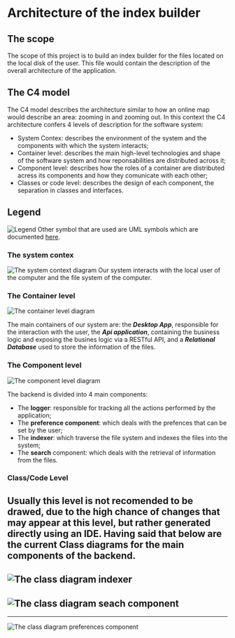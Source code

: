 # Architecture of the index builder

## The scope
The scope of this project is to build an index builder for the files located on the local disk of the user. This file would contain the description of the overall architecture of the application.

## The C4 model 
The C4 model describes the architecture similar to how an online map would describe an area: zooming in and zooming out. In this context the C4 architecture confers 4 levels of description for the software system: 
*   System Contex: describes the environment of the system and the components with which the system interacts;
*   Container level: describes the main high-level technologies and shape of the software system and how reponsabilities are distributed across it;
*   Component level: describes how the roles of a container are distributed acress its components and how they comunicate with each other;
*   Classes or code level: describes the design of each component, the separation in classes and interfaces.

## Legend
![Legend](Legenda.png)
Other symbol that are used are UML symbols which are documented [here](https://www.tutorialspoint.com/uml/uml_basic_notations.htm).

### The system contex
![The system context diagram](System_Context_Diagram.png) 
Our system interacts with the local user of the computer and the file system of the computer.

### The Container level

![The container level diagram](Container_Level_Diagram.png) 

The main containers of our system are: the ***Desktop App***, responsible for the interaction with the user, the ***Api application***, containing the business logic and exposing the busines logic via a RESTful API, and a ***Relational Database*** used to store the information of the files.

### The Component level

![The component level diagram](Component_Level_Diagram.png) 

The backend is divided into 4 main components:
*   The **logger**: responsible for tracking all the actions performed by the application;
*   The **preference component**: which deals with the prefences that can be set by the user;
*   The **indexer**: which traverse the file system and indexes the files into the system;
*   The **search** component: which deals with the retrieval of information from the files.

### Class/Code Level

Usually this level is not recomended to be drawed, due to the high chance of changes that may appear at this level, but rather generated directly using an IDE. Having said that below are the current Class diagrams for the main components of the backend.
---
![The class diagram indexer](Class_Diagram_Indexer.png) 
---
![The class diagram seach component](Class_Diagram_Search.png)
---
---
![The class diagram preferences component](Class_Diagram_Preferences_Component.png)